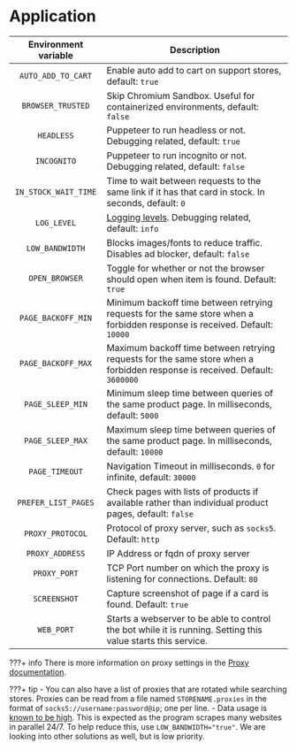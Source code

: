 # Application

| Environment variable | Description |
|:---:|---|
| `AUTO_ADD_TO_CART` | Enable auto add to cart on support stores, default: `true` |
| `BROWSER_TRUSTED` | Skip Chromium Sandbox. Useful for containerized environments, default: `false` |
| `HEADLESS` | Puppeteer to run headless or not. Debugging related, default: `true` |
| `INCOGNITO` | Puppeteer to run incognito or not. Debugging related, default: `false` |
| `IN_STOCK_WAIT_TIME` | Time to wait between requests to the same link if it has that card in stock. In seconds, default: `0` |
| `LOG_LEVEL` | [Logging levels](https://github.com/winstonjs/winston#logging-levels). Debugging related, default: `info` |
| `LOW_BANDWIDTH` | Blocks images/fonts to reduce traffic. Disables ad blocker, default: `false` |
| `OPEN_BROWSER` | Toggle for whether or not the browser should open when item is found. Default: `true` |
| `PAGE_BACKOFF_MIN` | Minimum backoff time between retrying requests for the same store when a forbidden response is received. Default: `10000` |
| `PAGE_BACKOFF_MAX` | Maximum backoff time between retrying requests for the same store when a forbidden response is received. Default: `3600000` |
| `PAGE_SLEEP_MIN` | Minimum sleep time between queries of the same product page. In milliseconds, default: `5000` |
| `PAGE_SLEEP_MAX` | Maximum sleep time between queries of the same product page. In milliseconds, default: `10000` |
| `PAGE_TIMEOUT` | Navigation Timeout in milliseconds. `0` for infinite, default: `30000` |
| `PREFER_LIST_PAGES` | Check pages with lists of products if available rather than individual product pages, default: `false` |
| `PROXY_PROTOCOL` | Protocol of proxy server, such as `socks5`. Default: `http` |
| `PROXY_ADDRESS` | IP Address or fqdn of proxy server |
| `PROXY_PORT` | TCP Port number on which the proxy is listening for connections. Default: `80` |
| `SCREENSHOT` | Capture screenshot of page if a card is found. Default: `true` |
| `WEB_PORT` | Starts a webserver to be able to control the bot while it is running. Setting this value starts this service. |

???+ info
    There is more information on proxy settings in the [Proxy documentation](proxy.md).

???+ tip
    - You can also have a list of proxies that are rotated while searching stores. Proxies can be read from a file named `STORENAME.proxies` in the format of `socks5://username:password@ip`; one per line.
    - Data usage is [known to be high](https://github.com/jef/streetmerchant/issues?q=is%3Aissue+sort%3Aupdated-desc+bandwidth). This is expected as the program scrapes many websites in parallel 24/7. To help reduce this, use `LOW_BANDWIDTH="true"`. We are looking into other solutions as well, but is low priority.
